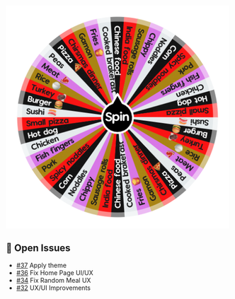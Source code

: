 ![Project Screenshot](https://github.com/tgilly93/Dinner_Generator_React/blob/main/images/Dinner_Generator_React_thumb.png?raw=true)

## 🚀 Open Issues


<!-- ISSUES-START -->
- [#37](https://github.com/tgilly93/Dinner_Generator_React/issues/37) Apply theme
- [#36](https://github.com/tgilly93/Dinner_Generator_React/issues/36) Fix Home Page UI/UX
- [#34](https://github.com/tgilly93/Dinner_Generator_React/issues/34) Fix Random Meal UX
- [#32](https://github.com/tgilly93/Dinner_Generator_React/issues/32) UX/UI Improvements
<!-- ISSUES-END -->
